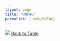 ```yaml
---
layout: page
title: "HNF4G"
permalink: /_mds/HNF4G/
---
```


![](../../alns_9.28.22/aln_5HSAA049817_0.967.png?raw=true
)
[Back to Table](../../display)
